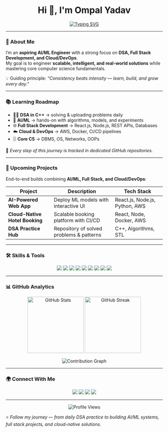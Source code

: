 <h1 align="center">Hi 👋, I'm Ompal Yadav</h1>

<p align="center">
  <a href="https://git.io/typing-svg">
    <img src="https://readme-typing-svg.herokuapp.com?font=Fira+Code&size=24&pause=1000&color=36BCF7&center=true&vCenter=true&width=700&lines=🚀+AI%2FML+Engineer+in+Progress;🌐+Full+Stack+Developer;☁️+Cloud+%26+DevOps+Explorer;📚+DSA+%26+Problem+Solving+Daily" alt="Typing SVG" />
  </a>
</p>

---

### 🌟 About Me  
I’m an **aspiring AI/ML Engineer** with a strong focus on **DSA, Full Stack Development, and Cloud/DevOps**.  
My goal is to engineer **scalable, intelligent, and real-world solutions** while mastering core computer science fundamentals.  

💡 Guiding principle: *“Consistency beats intensity — learn, build, and grow every day.”*  

---

### 📚 Learning Roadmap  
- 🧑‍💻 **DSA in C++** → solving & uploading problems daily  
- 🤖 **AI/ML** → hands-on with algorithms, models, and experiments  
- 🌐 **Full Stack Development** → React.js, Node.js, REST APIs, Databases  
- ☁️ **Cloud & DevOps** → AWS, Docker, CI/CD pipelines  
- 🗄️ **Core CS** → DBMS, OS, Networks, OOPs  

📌 *Every step of this journey is tracked in dedicated GitHub repositories.*  

---

### 🚀 Upcoming Projects  
End-to-end builds combining **AI/ML, Full Stack, and Cloud/DevOps**:  

| Project | Description | Tech Stack |
|---------|-------------|------------|
| **AI-Powered Web App** | Deploy ML models with interactive UI | React.js, Node.js, Python, AWS |
| **Cloud-Native Hotel Booking** | Scalable booking platform with CI/CD | React, Node, Docker, AWS |
| **DSA Practice Hub** | Repository of solved problems & patterns | C++, Algorithms, STL |

---

### 🛠️ Skills & Tools  
<p align="center">
  <img src="https://img.shields.io/badge/C++-00599C?style=for-the-badge&logo=c%2B%2B&logoColor=white"/>
  <img src="https://img.shields.io/badge/Python-3776AB?style=for-the-badge&logo=python&logoColor=white"/>
  <img src="https://img.shields.io/badge/JavaScript-F7DF1E?style=for-the-badge&logo=javascript&logoColor=black"/>
  <img src="https://img.shields.io/badge/React-61DAFB?style=for-the-badge&logo=react&logoColor=black"/>
  <img src="https://img.shields.io/badge/Node.js-339933?style=for-the-badge&logo=node.js&logoColor=white"/>
  <img src="https://img.shields.io/badge/MySQL-4479A1?style=for-the-badge&logo=mysql&logoColor=white"/>
  <img src="https://img.shields.io/badge/AWS-232F3E?style=for-the-badge&logo=amazon-aws&logoColor=white"/>
  <img src="https://img.shields.io/badge/Docker-2496ED?style=for-the-badge&logo=docker&logoColor=white"/>
  <img src="https://img.shields.io/badge/Git-F05032?style=for-the-badge&logo=git&logoColor=white"/>
</p>

---
### 📊 GitHub Analytics   
<p align="center">   
  <img src="https://github-readme-stats.vercel.app/api?username=ompalyadav&show_icons=true&theme=tokyonight" alt="GitHub Stats" height="180"/>   
  <img src="https://github-readme-streak-stats.herokuapp.com?user=ompalyadav&theme=tokyonight" alt="GitHub Streak" height="180"/> 
</p>  

<p align="center">   
  <img src="https://github-readme-activity-graph.vercel.app/graph?username=ompalyadav&theme=tokyo-night" alt="Contribution Graph"/> 
</p>


---

### 🌍 Connect With Me  
<p align="center">
  <a href="https://linkedin.com/in/ompalyadav"><img src="https://img.shields.io/badge/LinkedIn-0A66C2?style=for-the-badge&logo=linkedin&logoColor=white"/></a>
  <a href="mailto:ompalyadav.dev@gmail.com"><img src="https://img.shields.io/badge/Gmail-D14836?style=for-the-badge&logo=gmail&logoColor=white"/></a>
  <a href="https://leetcode.com/u/Ompal_Yadav"><img src="https://img.shields.io/badge/LeetCode-FFA116?style=for-the-badge&logo=leetcode&logoColor=black"/></a>
  <a href="https://www.geeksforgeeks.org/user/ompalyaqycg"><img src="https://img.shields.io/badge/GeeksforGeeks-0F9D58?style=for-the-badge&logo=geeksforgeeks&logoColor=white"/></a>
</p>

---

<p align="center">
  <img src="https://komarev.com/ghpvc/?username=ompalyadav&label=Profile%20Views&color=0e75b6&style=flat" alt="Profile Views"/>
</p>

⭐️ *Follow my journey — from daily DSA practice to building AI/ML systems, full stack projects, and cloud-native solutions.*  
